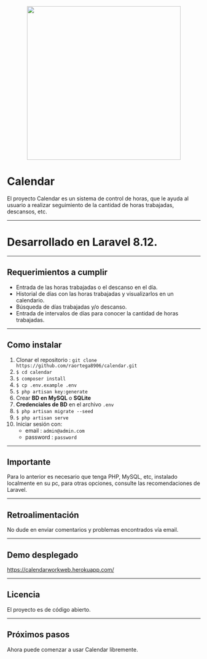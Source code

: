 <p align="center"><a href="https://laravel.com" target="_blank"><img src="https://raw.githubusercontent.com/laravel/art/master/logo-lockup/5%20SVG/2%20CMYK/1%20Full%20Color/laravel-logolockup-cmyk-red.svg" width="400"></a></p>

# Calendar

El proyecto Calendar es un sistema de control de horas, que le ayuda al usuario a realizar seguimiento de la cantidad de horas trabajadas, descansos, etc.

---

# Desarrollado en Laravel 8.12.

---

## Requerimientos a cumplir

- Entrada de las horas trabajadas o el descanso en el día.
- Historial de días con las horas trabajadas y visualizarlos en un calendario.
- Búsqueda de días trabajadas y/o descanso.
- Entrada de intervalos de días para conocer la cantidad de horas trabajadas.

---

## Como instalar

1. Clonar el repositorio : `git clone https://github.com/raortega8906/calendar.git`
2. `$ cd calendar`
3. `$ composer install`
4. `$ cp .env.example .env`
5. `$ php artisan key:generate`
6. Crear **BD en MySQL** o **SQLite**
7. **Credenciales de BD** en el archivo `.env`
8. `$ php artisan migrate --seed`
9. `$ php artisan serve`
10. Iniciar sesión con:
    - email : `admin@admin.com`
    - password : `password`

---

## Importante

Para lo anterior es necesario que tenga PHP, MySQL, etc, instalado localmente en su pc, para otras opciones, consulte las recomendaciones de Laravel.

---

## Retroalimentación

No dude en enviar comentarios y problemas encontrados vía email.

---

## Demo desplegado

https://calendarworkweb.herokuapp.com/

---

## Licencia 

El proyecto es de código abierto.

---

## Próximos pasos

Ahora puede comenzar a usar Calendar libremente.
